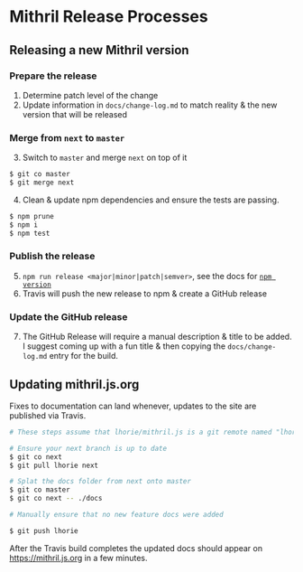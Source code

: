 # Mithril Release Processes

## Releasing a new Mithril version

### Prepare the release

1. Determine patch level of the change
2. Update information in `docs/change-log.md` to match reality & the new version that will be released

### Merge from `next` to `master`

3. Switch to `master` and merge `next` on top of it

```bash
$ git co master
$ git merge next
```

4. Clean & update npm dependencies and ensure the tests are passing.

```bash
$ npm prune
$ npm i
$ npm test
```

### Publish the release

5. `npm run release <major|minor|patch|semver>`, see the docs for [`npm version`](https://docs.npmjs.com/cli/version)
6. Travis will push the new release to npm & create a GitHub release

### Update the GitHub release

7. The GitHub Release will require a manual description & title to be added. I suggest coming up with a fun title & then copying the `docs/change-log.md` entry for the build.

## Updating mithril.js.org

Fixes to documentation can land whenever, updates to the site are published via Travis.

```bash
# These steps assume that lhorie/mithril.js is a git remote named "lhorie"

# Ensure your next branch is up to date
$ git co next
$ git pull lhorie next

# Splat the docs folder from next onto master
$ git co master
$ git co next -- ./docs

# Manually ensure that no new feature docs were added

$ git push lhorie
```

After the Travis build completes the updated docs should appear on https://mithril.js.org in a few minutes.
